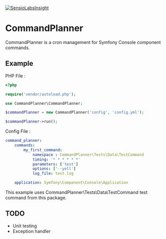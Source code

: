 [![SensioLabsInsight](https://insight.sensiolabs.com/projects/abc4ec8f-3827-42e6-8eea-81a995aa0b1b/mini.png)](https://insight.sensiolabs.com/projects/abc4ec8f-3827-42e6-8eea-81a995aa0b1b)

# CommandPlanner

CommandPlanner is a cron management for Symfony Console component commands.

## Example

PHP File :

```php
<?php

require('vendor/autoload.php');

use CommandPlanner\CommandPlanner;

$commandPlanner = new CommandPlanner('config', 'config.yml');

$commandPlanner->run();
```

Config File :

```yml
command_planner:
    commands:
        my_first_command:
            namespace : CommandPlanner\Tests\Data\TestCommand
            timing: '* * * * * *'
            parameters: ['test']
            options: ['--yell']
            log_file: test.log

    application: Symfony\Component\Console\Application

```

This example uses CommandPlanner\Tests\Data\TestCommand test command from this package.

## TODO

* Unit testing
* Exception handler
